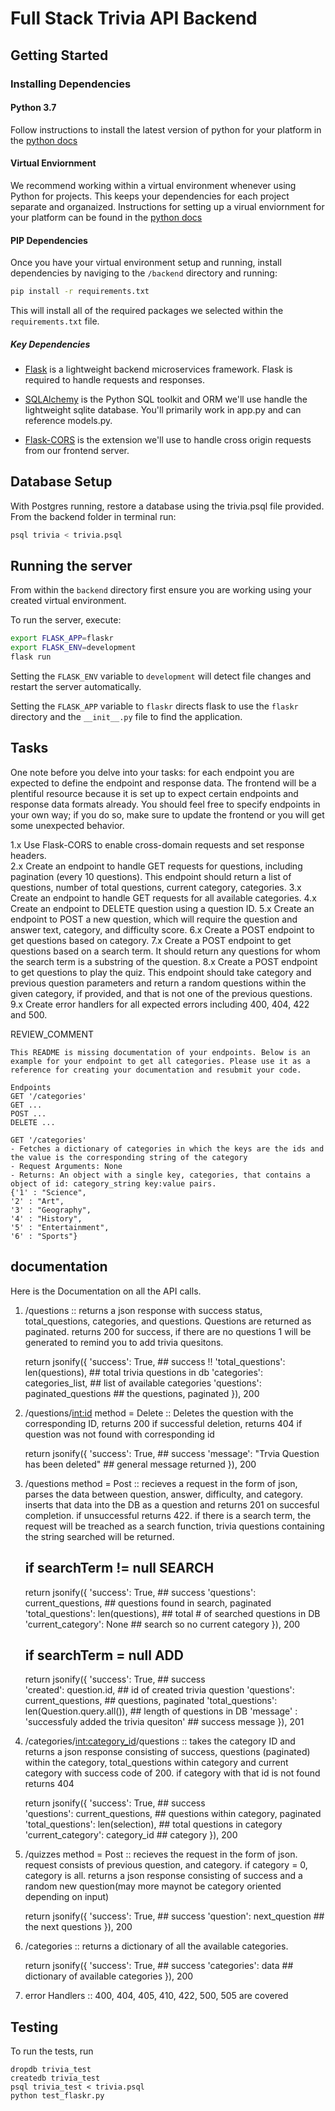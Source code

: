 # Full Stack Trivia API Backend

## Getting Started

### Installing Dependencies

#### Python 3.7

Follow instructions to install the latest version of python for your platform in the [python docs](https://docs.python.org/3/using/unix.html#getting-and-installing-the-latest-version-of-python)

#### Virtual Enviornment

We recommend working within a virtual environment whenever using Python for projects. This keeps your dependencies for each project separate and organaized. Instructions for setting up a virual enviornment for your platform can be found in the [python docs](https://packaging.python.org/guides/installing-using-pip-and-virtual-environments/)

#### PIP Dependencies

Once you have your virtual environment setup and running, install dependencies by naviging to the `/backend` directory and running:

```bash
pip install -r requirements.txt
```

This will install all of the required packages we selected within the `requirements.txt` file.

##### Key Dependencies

- [Flask](http://flask.pocoo.org/)  is a lightweight backend microservices framework. Flask is required to handle requests and responses.

- [SQLAlchemy](https://www.sqlalchemy.org/) is the Python SQL toolkit and ORM we'll use handle the lightweight sqlite database. You'll primarily work in app.py and can reference models.py.

- [Flask-CORS](https://flask-cors.readthedocs.io/en/latest/#) is the extension we'll use to handle cross origin requests from our frontend server.

## Database Setup
With Postgres running, restore a database using the trivia.psql file provided. From the backend folder in terminal run:
```bash
psql trivia < trivia.psql
```

## Running the server

From within the `backend` directory first ensure you are working using your created virtual environment.

To run the server, execute:

```bash
export FLASK_APP=flaskr
export FLASK_ENV=development
flask run
```

Setting the `FLASK_ENV` variable to `development` will detect file changes and restart the server automatically.

Setting the `FLASK_APP` variable to `flaskr` directs flask to use the `flaskr` directory and the `__init__.py` file to find the application.

## Tasks

One note before you delve into your tasks: for each endpoint you are expected to define the endpoint and response data. The frontend will be a plentiful resource because it is set up to expect certain endpoints and response data formats already. You should feel free to specify endpoints in your own way; if you do so, make sure to update the frontend or you will get some unexpected behavior.

1.x Use Flask-CORS to enable cross-domain requests and set response headers.  
2.x Create an endpoint to handle GET requests for questions, including pagination (every 10 questions). This endpoint should return a list of questions, number of total questions, current category, categories.
3.x Create an endpoint to handle GET requests for all available categories.
4.x Create an endpoint to DELETE question using a question ID.
5.x Create an endpoint to POST a new question, which will require the question and answer text, category, and difficulty score.
6.x Create a POST endpoint to get questions based on category.
7.x Create a POST endpoint to get questions based on a search term. It should return any questions for whom the search term is a substring of the question.
8.x Create a POST endpoint to get questions to play the quiz. This endpoint should take category and previous question parameters and return a random questions within the given category, if provided, and that is not one of the previous questions.
9.x Create error handlers for all expected errors including 400, 404, 422 and 500.

REVIEW_COMMENT
```
This README is missing documentation of your endpoints. Below is an example for your endpoint to get all categories. Please use it as a reference for creating your documentation and resubmit your code.

Endpoints
GET '/categories'
GET ...
POST ...
DELETE ...

GET '/categories'
- Fetches a dictionary of categories in which the keys are the ids and the value is the corresponding string of the category
- Request Arguments: None
- Returns: An object with a single key, categories, that contains a object of id: category_string key:value pairs.
{'1' : "Science",
'2' : "Art",
'3' : "Geography",
'4' : "History",
'5' : "Entertainment",
'6' : "Sports"}

```
## documentation
Here is the Documentation on all the API calls.

1. /questions  :: returns a json response with success status, total_questions, categories, and questions. Questions are returned as paginated. returns 200 for success, if there are no questions 1 will be generated to remind you to add trivia quesitons.

      return jsonify({
            'success': True,                        ## success !!
            'total_questions': len(questions),      ## total trivia questions in db
            'categories': categories_list,          ## list of available categories
            'questions': paginated_questions        ## the questions, paginated
        }), 200


2. /questions/<int:id>  method = Delete   :: Deletes the question with the corresponding ID, returns 200 if successful deletion, returns 404 if question was not found with corresponding id

      return jsonify({
                'success': True,                               ## success
                'message': "Trvia Question has been deleted"   ## general message returned
            }), 200


3. /questions   method = Post  ::  recieves a request in the form of json, parses the data between question, answer, difficulty, and category. inserts that data into the DB as a question and returns 201 on succesful completion. if unsuccessful returns 422. if there is a search term, the request will be treached as a search function, trivia questions containing the string searched will be returned.

      ## if searchTerm != null          SEARCH
      return jsonify({
                  'success': True,                            ## success
                  'questions': current_questions,             ## questions found in search, paginated
                  'total_questions': len(questions),          ## total # of searched questions in DB
                  'current_category': None                    ## search so no current category
              }), 200


    ## if searchTerm = null           ADD
    return jsonify({
                'success': True,                                        ## success  
                'created': question.id,                                 ## id of created trivia question
                'questions': current_questions,                         ## questions, paginated
                'total_questions': len(Question.query.all()),           ## length of questions in DB
                'message' : 'successfuly added the trivia quesiton'     ## success message
            }), 201



4. /categories/<int:category_id>/questions   ::  takes the category ID and returns a json response consisting of success, questions (paginated) within the category, total_questions within category and current category with success code of 200. if category with that id is not found returns 404

    return jsonify({
              'success': True,                      ## success  
              'questions': current_questions,       ## questions within category, paginated
              'total_questions': len(selection),    ## total questions in category
              'current_category': category_id       ## category
          }), 200



5. /quizzes   method = Post  ::   recieves the request in the form of json.  request consists of previous question, and category. if category = 0, category is all. returns a json response consisting of success and a random new question(may more maynot be category oriented depending on input)

    return jsonify({
            'success': True,              ## success
            'question': next_question     ## the next questions
        }), 200

6. /categories     ::    returns a dictionary of all the available categories.

    return jsonify({
            'success': True,      ## success
            'categories': data    ## dictionary of available categories
        }), 200


6. error Handlers   ::   400, 404, 405, 410, 422, 500, 505  are covered


## Testing
To run the tests, run
```
dropdb trivia_test
createdb trivia_test
psql trivia_test < trivia.psql
python test_flaskr.py
```
